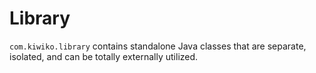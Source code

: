 # Library
`com.kiwiko.library` contains standalone Java classes that are separate, isolated, and can be totally externally utilized.